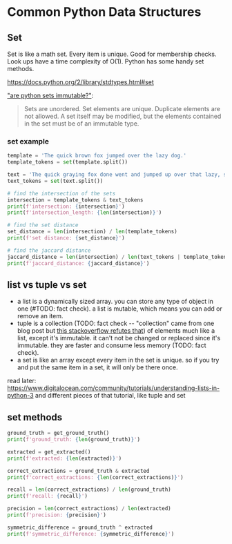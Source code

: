 # Common Python Data Structures


## Set
Set is like a math set. Every item is unique. Good for membership checks. Look ups have a time complexity of O(1). Python has some handy set methods.

https://docs.python.org/2/library/stdtypes.html#set

["are python sets immutable?"](https://stackoverflow.com/questions/14193438/are-python-sets-mutable/14193582):
> Sets are unordered.
> Set elements are unique. Duplicate elements are not allowed.
> A set itself may be modified, but the elements contained in the set must be of an immutable type.


### set example
```python
template = 'The quick brown fox jumped over the lazy dog.'
template_tokens = set(template.split())

text = 'The quick graying fox done went and jumped up over that lazy, sleepy dog.'
text_tokens = set(text.split())

# find the intersection of the sets
intersection = template_tokens & text_tokens
print(f'intersection: {intersection}')
print(f'intersection_length: {len(intersection)}')

# find the set distance
set_distance = len(intersection) / len(template_tokens)
print(f'set distance: {set_distance}')

# find the jaccard distance
jaccard_distance = len(intersection) / len(text_tokens | template_tokens) // can also do: len(text_tokens.union(template_tokens))
print(f'jaccard_distance: {jaccard_distance}')
```

## list vs tuple vs set
- a list is a dynamically sized array. you can store any type of object in one (#TODO: fact check). a list is mutable, which means you can add or remove an item.
- tuple is a collection (TODO: fact check -- "collection" came from one blog post but [this stackoverflow refutes that](https://stackoverflow.com/questions/13694034/is-a-python-list-guaranteed-to-have-its-elements-stay-in-the-order-they-are-inse#answer-13694111))  of elements much like a list, except it's immutable. it can't not be changed or replaced since it's immutable. they are faster and consume less memory (TODO: fact check).
- a set is like an array except every item in the set is unique. so if you try and put the same item in a set, it will only be there once.

read later:
https://www.digitalocean.com/community/tutorials/understanding-lists-in-python-3 and different pieces of that tutorial, like tuple and set

## set methods
```python
ground_truth = get_ground_truth()
print(f'ground_truth: {len(ground_truth)}')

extracted = get_extracted()
print(f'extracted: {len(extracted)}')

correct_extractions = ground_truth & extracted
print(f'correct_extractions: {len(correct_extractions)}')

recall = len(correct_extractions) / len(ground_truth)
print(f'recall: {recall}')

precision = len(correct_extractions) / len(extracted)
print(f'precision: {precision}')
```

```python
symmetric_difference = ground_truth ^ extracted
print(f'symmetric_difference: {symmetric_difference}')
```
